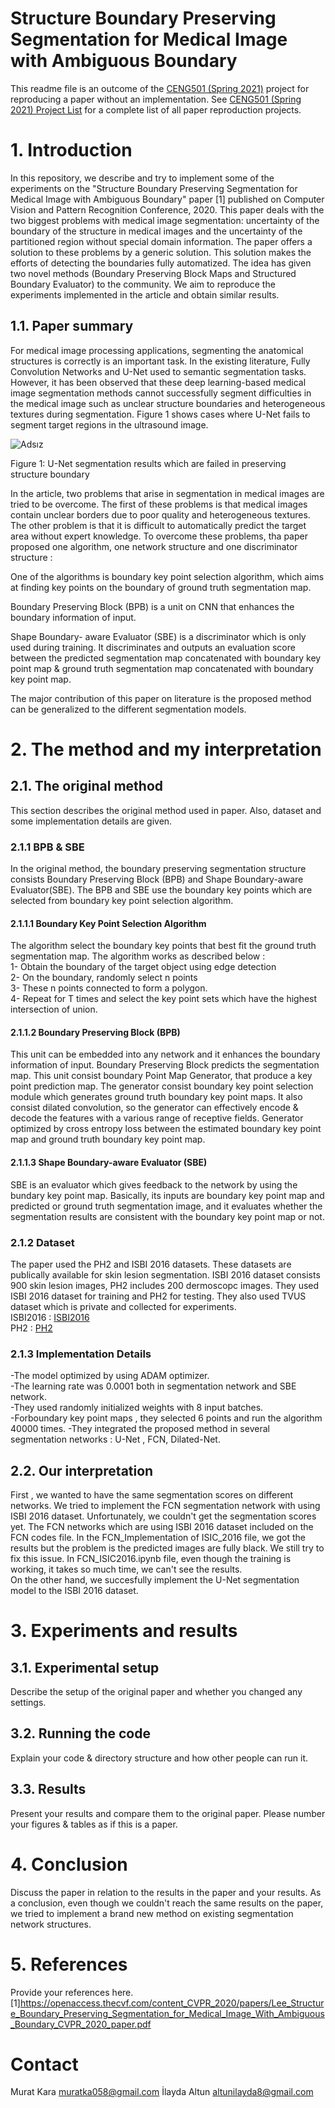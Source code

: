 # Structure Boundary Preserving Segmentation for Medical Image with Ambiguous Boundary

This readme file is an outcome of the [CENG501 (Spring 2021)](http://kovan.ceng.metu.edu.tr/~sinan/DL/) project for reproducing a paper without an implementation. See [CENG501 (Spring 2021) Project List](https://github.com/sinankalkan/CENG501-Spring2021) for a complete list of all paper reproduction projects.

# 1. Introduction

In this repository, we describe and try to implement some of the experiments on the "Structure Boundary Preserving Segmentation for Medical Image with Ambiguous Boundary" paper [1] published on Computer Vision and Pattern Recognition Conference, 2020. This paper deals with the two biggest problems with medical image segmentation: uncertainty of the boundary of the structure in medical images and the uncertainty of the partitioned region without special domain information. The paper offers a solution to these problems by a generic solution. This solution makes the efforts of detecting the boundaries fully automatized. The idea has given two novel methods (Boundary Preserving Block Maps and Structured Boundary Evaluator) to the community. We aim to reproduce the experiments implemented in the article and obtain similar results. 

## 1.1. Paper summary

For medical image processing applications, segmenting the anatomical structures is correctly is an important task. In the existing literature, Fully Convolution Networks and U-Net used to semantic segmentation tasks. However, it has been observed that these deep learning-based medical image segmentation methods cannot successfully segment difficulties in the medical image such as unclear structure boundaries and heterogeneous textures during segmentation. Figure 1 shows cases where U-Net fails to segment target regions in the ultrasound image.
<p align="center">
  
![Adsız](https://user-images.githubusercontent.com/82761420/127210354-32dec827-0fed-4fe2-96f3-b3befded14bc.png)
</p>
<p align="center">
  
Figure 1: U-Net segmentation results which are failed in preserving structure boundary
  </p>
In the article, two problems that arise in segmentation in medical images are tried to be overcome. The first of these problems is that medical images contain unclear borders due to poor quality and heterogeneous textures. The other problem is that it is difficult to automatically predict the target area without expert knowledge. To overcome these problems, tha paper proposed one algorithm, one network structure and one discriminator structure : 

One of the algorithms is boundary key point selection algorithm, which aims at finding key points on the boundary of ground truth segmentation map. 

Boundary Preserving Block (BPB) is a unit on CNN that enhances the boundary information of input. 

Shape Boundary- aware Evaluator (SBE) is a discriminator which is only used during training. It discriminates and outputs an evaluation score between the predicted segmentation map concatenated with boundary key point map & ground truth segmentation map concatenated with boundary key point map. 

The major contribution of this paper on literature is the proposed method can be generalized to the different segmentation models. 

# 2. The method and my interpretation

## 2.1. The original method
This section describes the original method used in paper. Also, dataset and some implementation details are given. 

### 2.1.1 BPB & SBE
In the original method, the boundary preserving segmentation structure consists Boundary Preserving Block (BPB) and Shape Boundary-aware Evaluator(SBE). The BPB and SBE use the boundary key points which are selected from boundary key point selection algorithm.
#### 2.1.1.1 Boundary Key Point Selection Algorithm
The algorithm select the boundary key points that best fit the ground truth segmentation map. The algorithm works as described below :   
1- Obtain the boundary of the target object using edge detection  
2- On the boundary, randomly select n points  
3- These n points connected to form a polygon.  
4- Repeat for T times and select the key point sets which have the highest intersection of union.  
#### 2.1.1.2 Boundary Preserving Block (BPB)
This unit can be embedded into any network and it enhances the boundary information of input. Boundary Preserving Block predicts the segmentation map.  This unit consist boundary Point Map Generator, that produce a key point prediction map. The generator consist boundary key point selection module which generates ground truth boundary key point maps. It also consist dilated convolution, so the generator can effectively encode & decode the features with a various range of receptive fields. Generator optimized by cross entropy loss between the estimated boundary key point map and ground truth boundary key point map. 

#### 2.1.1.3 Shape Boundary-aware Evaluator (SBE)
SBE is an evaluator which gives feedback to the network by using the bundary key point map. Basically, its inputs are boundary key point map and predicted or ground truth segmentation image, and it evaluates whether the segmentation results are consistent with the boundary key point map or not. 

### 2.1.2 Dataset
The paper used the PH2 and ISBI 2016 datasets. These datasets are publically available for skin lesion segmentation.  ISBI 2016 dataset consists 900 skin lesion images, PH2 includes 200 dermoscopc images. They used ISBI 2016 dataset for training and PH2 for testing. They also used TVUS dataset which is private and collected for experiments.  
ISBI2016 : [ISBI2016](https://challenge.isic-archive.com/data)  
PH2 : [PH2](https://www.fc.up.pt/addi/ph2%20database.html)

### 2.1.3 Implementation Details

-The model optimized by using ADAM optimizer.  
-The learning rate was 0.0001 both in segmentation network and SBE network.  
-They used randomly initialized weights with 8 input batches.  
-Forboundary key point maps , they selected 6 points and run the algorithm 40000 times. 
-They integrated the proposed method in several segmentation networks : U-Net , FCN, Dilated-Net. 


## 2.2. Our interpretation 

First , we wanted to have the same segmentation scores on different networks. We tried to implement the FCN segmentation network with using ISBI 2016 dataset. Unfortunately, we couldn't get the segmentation scores yet. The FCN networks which are using ISBI 2016 dataset included on the FCN codes file. 
In the FCN_Implementation of ISIC_2016 file, we got the results but the problem is the predicted images are fully black. We still try to fix this issue. 
In FCN_ISIC2016.ipynb file, even though the training is working, it takes so much time, we can't see the results.  
On the other hand, we succesfully implement the U-Net segmentation model to the ISBI 2016 dataset. 

# 3. Experiments and results

## 3.1. Experimental setup

Describe the setup of the original paper and whether you changed any settings.

## 3.2. Running the code

Explain your code & directory structure and how other people can run it.

## 3.3. Results

Present your results and compare them to the original paper. Please number your figures & tables as if this is a paper.

# 4. Conclusion

Discuss the paper in relation to the results in the paper and your results.
As a conclusion, even though we couldn't reach the same results on the paper, we tried to implement a brand new method on existing segmentation network structures. 

# 5. References

Provide your references here.
[1]https://openaccess.thecvf.com/content_CVPR_2020/papers/Lee_Structure_Boundary_Preserving_Segmentation_for_Medical_Image_With_Ambiguous_Boundary_CVPR_2020_paper.pdf

# Contact

Murat Kara muratka058@gmail.com
İlayda Altun altunilayda8@gmail.com
